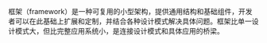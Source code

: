 框架（framework）是一种可复用的小型架构，提供通用结构和基础组件，开发者可以在此基础上扩展和定制，并结合各种设计模式解决具体问题。框架比单一设计模式大，但比完整应用系统小，是连接设计模式和具体应用的桥梁。